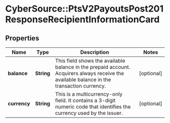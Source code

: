 # CyberSource::PtsV2PayoutsPost201ResponseRecipientInformationCard

## Properties
Name | Type | Description | Notes
------------ | ------------- | ------------- | -------------
**balance** | **String** | This field shows the available balance in the prepaid account. Acquirers always receive the available balance in the transaction currency.  | [optional] 
**currency** | **String** | This is a multicurrency-only field. It contains a 3-digit numeric code that identifies the currency used by the issuer.  | [optional] 


